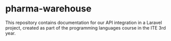 # pharma-warehouse
This repository contains documentation for our API integration in a Laravel project, created as part of the programming languages course in the ITE 3rd year.
